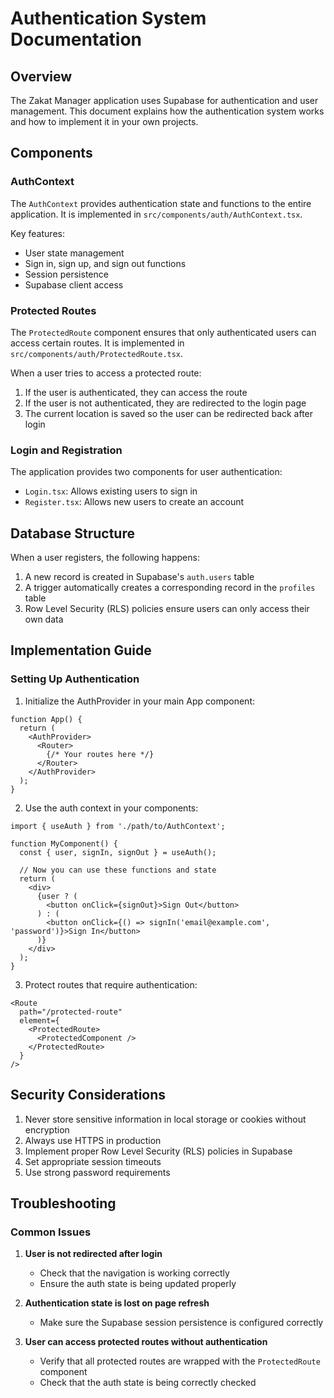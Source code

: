 # Authentication System Documentation

## Overview

The Zakat Manager application uses Supabase for authentication and user management. This document explains how the authentication system works and how to implement it in your own projects.

## Components

### AuthContext

The `AuthContext` provides authentication state and functions to the entire application. It is implemented in `src/components/auth/AuthContext.tsx`.

Key features:
- User state management
- Sign in, sign up, and sign out functions
- Session persistence
- Supabase client access

### Protected Routes

The `ProtectedRoute` component ensures that only authenticated users can access certain routes. It is implemented in `src/components/auth/ProtectedRoute.tsx`.

When a user tries to access a protected route:
1. If the user is authenticated, they can access the route
2. If the user is not authenticated, they are redirected to the login page
3. The current location is saved so the user can be redirected back after login

### Login and Registration

The application provides two components for user authentication:
- `Login.tsx`: Allows existing users to sign in
- `Register.tsx`: Allows new users to create an account

## Database Structure

When a user registers, the following happens:
1. A new record is created in Supabase's `auth.users` table
2. A trigger automatically creates a corresponding record in the `profiles` table
3. Row Level Security (RLS) policies ensure users can only access their own data

## Implementation Guide

### Setting Up Authentication

1. Initialize the AuthProvider in your main App component:

```tsx
function App() {
  return (
    <AuthProvider>
      <Router>
        {/* Your routes here */}
      </Router>
    </AuthProvider>
  );
}
```

2. Use the auth context in your components:

```tsx
import { useAuth } from './path/to/AuthContext';

function MyComponent() {
  const { user, signIn, signOut } = useAuth();
  
  // Now you can use these functions and state
  return (
    <div>
      {user ? (
        <button onClick={signOut}>Sign Out</button>
      ) : (
        <button onClick={() => signIn('email@example.com', 'password')}>Sign In</button>
      )}
    </div>
  );
}
```

3. Protect routes that require authentication:

```tsx
<Route 
  path="/protected-route" 
  element={
    <ProtectedRoute>
      <ProtectedComponent />
    </ProtectedRoute>
  } 
/>
```

## Security Considerations

1. Never store sensitive information in local storage or cookies without encryption
2. Always use HTTPS in production
3. Implement proper Row Level Security (RLS) policies in Supabase
4. Set appropriate session timeouts
5. Use strong password requirements

## Troubleshooting

### Common Issues

1. **User is not redirected after login**
   - Check that the navigation is working correctly
   - Ensure the auth state is being updated properly

2. **Authentication state is lost on page refresh**
   - Make sure the Supabase session persistence is configured correctly

3. **User can access protected routes without authentication**
   - Verify that all protected routes are wrapped with the `ProtectedRoute` component
   - Check that the auth state is being correctly checked
